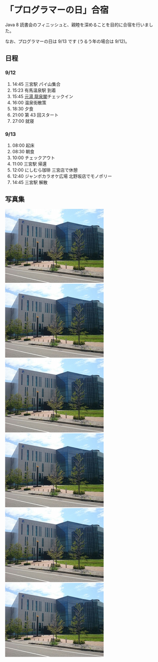 # 「プログラマーの日」合宿

Java 8 読書会のフィニッシュと、親睦を深めることを目的に合宿を行いました。

なお、プログラマーの日は 9/13 です (うるう年の場合は 9/12)。

## 日程

### 9/12

1. 14:45 三宮駅 パイ山集合
2. 15:23 有馬温泉駅 到着
3. 15:45 [元湯 龍泉閣](http://www.ryuusenkaku.jp)チェックイン
4. 16:00 温泉街散策
5. 18:30 夕食
6. 21:00 第 43 回スタート
7. 27:00 就寝

### 9/13

1. 08:00 起床
2. 08:30 朝食
2. 10:00 チェックアウト
3. 11:00 三宮駅 帰還
4. 12:00 にしむら珈琲 三宮店で休憩
5. 12:40 ジャンボカラオケ広場 北野坂店でモノポリー
6. 14:45 三宮駅 解散

## 写真集

![](/photo/20150912-01_565.jpg "")
![](/photo/20150912-01_565.jpg "")
![](/photo/20150912-01_565.jpg "")
![](/photo/20150912-01_565.jpg "")
![](/photo/20150912-01_565.jpg "")![](/photo/20150912-01_565.jpg "")
